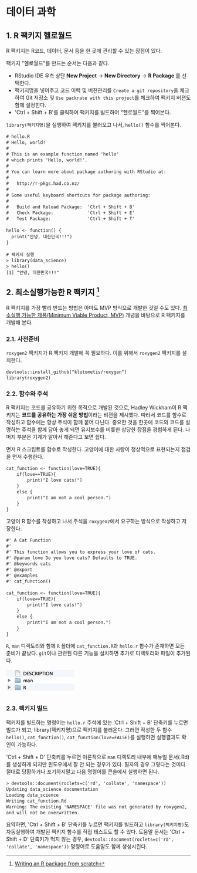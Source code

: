 # 데이터 과학





## 1. R 팩키지 헬로월드 

R 팩키지는 R코드, 데이터, 문서 등을 한 곳에 관리할 수 있는 장점이 있다. 

팩키지 "헬로월드"를 만드는 순서는 다음과 같다.

- RStudio IDE 우측 상단 **New Project** &rarr; **New Directory** &rarr; **R Package** 를 선택한다.
- 팩키지명을 넣어주고 코드 이력 및 버젼관리를 `Create a git repository`을 체크하여 Git 저장소 및 `Use packrate with this project`를 체크하여 팩키지 버젼도 함께 설정힌다.
- 'Ctrl + Shift + B'를 클릭하여 팩키지를 빌드하여 "헬로월드"를 찍어본다.

`library(팩키지명)`을 실행하여 팩키지를 불러오고 나서, `hello()` 함수를 찍어본다.


~~~{.r}
# hello.R
# Hello, world!
#
# This is an example function named 'hello' 
# which prints 'Hello, world!'.
#
# You can learn more about package authoring with RStudio at:
#
#   http://r-pkgs.had.co.nz/
#
# Some useful keyboard shortcuts for package authoring:
#
#   Build and Reload Package:  'Ctrl + Shift + B'
#   Check Package:             'Ctrl + Shift + E'
#   Test Package:              'Ctrl + Shift + T'

hello <- function() {
  print("안녕, 대한민국!!!")
}

# 팩키지 실행
> library(data_science)
> hello()
[1] "안녕, 대한민국!!!"
~~~

## 2. 최소실행가능한 R 팩키지 [^r-pkg-mvp]

[^r-pkg-mvp]: [Writing an R package from scratch](https://hilaryparker.com/2014/04/29/writing-an-r-package-from-scratch/)

R 팩키지를 가장 빨리 만드는 방법은 아마도 MVP 방식으로 개발한 것일 수도 있다.
[최소실행 가능한 제품(Minimum Viable Product, MVP)](https://en.wikipedia.org/wiki/Minimum_viable_product) 개념을 바탕으로 R 팩키지를 개발해 본다.


### 2.1. 사전준비

`roxygen2` 팩키지가 R 팩키지 개발에 꼭 필요하다. 이를 위해서 `roxygen2` 팩키지를 설치한다.


~~~{.r}
devtools::install_github("klutometis/roxygen")
library(roxygen2)
~~~

### 2.2. 함수와 주석

R 팩키지는 코드를 공유하기 위한 목적으로 개발된 것으로, Hadley Wickham이 R 팩키지는 **코드를 공유하는 가장 쉬운 방법**이라는 비젼을 제시했다.
따라서 코드를 함수로 작성하고 함수에는 항상 주석이 함께 붙어 다닌다. 중요한 것을 한곳에 코드와 코드를 설명하는 주석을 함께 담아 놓게 되면 
유지보수를 비롯한 상당한 장점을 경험하게 된다. 나머지 부분은 기계가 알아서 해준다고 보면 쉽다.

먼저 R 스크립트를 함수로 작성한다. 고양이에 대한 사랑이 정상적으로 표현되는지 점검을 먼저 수행한다.



~~~{.r}
cat_function <- function(love=TRUE){
    if(love==TRUE){
        print("I love cats!")
    }
    else {
        print("I am not a cool person.")
    }
}
~~~

고양이 R 함수를 작성하고 나서 주석을 `roxygen2`에서 요구하는 방식으로 작성하고 저장한다.


~~~{.r}
#' A Cat Function
#'
#' This function allows you to express your love of cats.
#' @param love Do you love cats? Defaults to TRUE.
#' @keywords cats
#' @export
#' @examples
#' cat_function()
 
cat_function <- function(love=TRUE){
    if(love==TRUE){
        print("I love cats!")
    }
    else {
        print("I am not a cool person.")
    }
}
~~~

`R`, `man` 디렉토리와 함께 `R` 폴더에 `cat_function.R`과 `hello.r` 함수가 존재하면 모든 준비가 끝났다.
`git`이나 관련된 다른 기능을 설치하면 추가로 디렉토리와 파일이 추가된다. 


<img src="fig/pkg-function-man.png" alt="팩키지 기본 설정" width="37%" />

### 2.3. 팩키지 빌드

팩키지를 빌드하는 명령어는 `hello.r` 주석에 있는 'Ctrl + Shift + B' 단축키를 누르면 빌드가 되고,
library(팩키지명)으로 팩키지를 불러온다. 그러면 작성한 두 함수 `hello()`, `cat_function()`, `cat_function(love=FALSE)`를 실행하면 
실행결과도 확인이 가능하다.

'Ctrl + Shift + D' 단축키를 누르면 이론적으로 `man` 디렉토리 내부에 매뉴얼 문서(.Rd)를 생성하게 되지만 윈도우에서 잘 안 되는 경우가 있다.
필자의 경우 그렇다는 것이다. 절대로 당황하거나 포기하지말고 다음 명령어를 콘솔에서 실행하면 된다.


~~~{.r}
> devtools::document(roclets=c('rd', 'collate', 'namespace'))
Updating data_science documentation
Loading data_science
Writing cat_function.Rd
Warning: The existing 'NAMESPACE' file was not generated by roxygen2, and will not be overwritten.
~~~

요약하면, 'Ctrl + Shift + B' 단축키를 누르면 팩키지를 빌드하고 `library(팩키지명)`도 자동실행하여 개발된 팩키지 함수를 직접 테스트도 할 수 있다.
도움말 문서는 'Ctrl + Shift + D' 단축키가 먹지 않는 경우, `devtools::document(roclets=c('rd', 'collate', 'namespace'))` 명령어로 도움말도 함께 생성시킨다.

